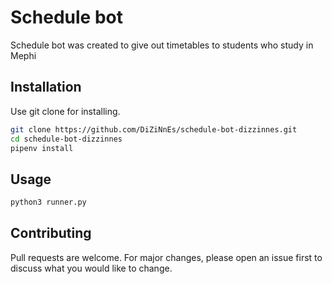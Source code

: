 # Schedule bot

Schedule bot was created to give out timetables to students who study in Mephi

## Installation

Use git clone for installing.

```bash
git clone https://github.com/DiZiNnEs/schedule-bot-dizzinnes.git
cd schedule-bot-dizzinnes
pipenv install
```

## Usage

```bash
python3 runner.py
```

## Contributing
Pull requests are welcome. For major changes, please open an issue first to discuss what you would like to change.


